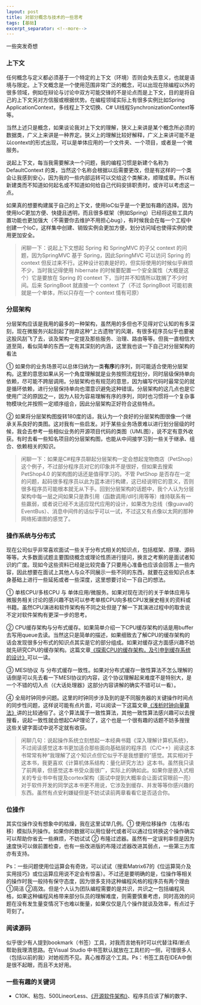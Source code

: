 ```yaml
---
layout: post
title: 对部分概念与技术的一些思考
tags: [基础]
excerpt_separator: <!--more-->
---
```


一些突发奇想

<!--more-->

### 上下文

任何概念与定义都必须基于一个特定的上下文（环境）否则会失去意义，也就是语境与限定。上下文概念是一个使用范围非常广泛的概念，可以出现在除编程以外的很多领域，例如在辩论与讨论中双方可能交锋的不是论点而是上下文，目的是将自己的上下文另对方信服或根据优势。在编程领域实际上有很多实例比如Spring ApplicationContext，多线程上下文切换、C# UI线程SynchronizationContext等等。

当然上述只是概念，如果谈论我对上下文的理解，狭义上来讲是某个概念所必须的数据类，广义上来讲是一种界定。狭义上的理解比较好解释，广义上来讲可能不是以context的形式出现，可以是单体应用的一个文件夹、一个项目，或者是一个微服务。

说起上下文，每当我需要解决一个问题，我的编程习惯是新建个名称为 DefaultContext 的类，当然这个名称会根据以后需要更改，但是有这样的一个类会让我感到安心，因为我的一些内部运转可以交给这个类解决，顺理成章。所以有新建类而不知道如何起名或不知道如何给自己代码安排职责时，或许可以考虑这一点。

如果真的想要构建属于自己的上下文，使用IoC似乎是一个更加有趣的选择。因为使用IoC更加方便、快捷且透明，而且很多框架（例如Spring）已经将这些工具内置功能也更加强大（不需要你去维护不用担心bug），有时候我会在每一个工程中创建一个IoC，这样集中创建、销毁实例会更加方便，划分访问域也使得实例的使用更加安全。

> 闲聊一下：说起上下文想起 Spring 和 SpringMVC 的子父 context 的问题，因为SpringMVC 基于 Spring，因此SpringMVC 可以访问 Spring 的 context 但反过来不行。这种设计初衷是好的，但实际使用的时候似乎麻烦不少，当时我记得使用 hibernate 的时候要配置一个安全属性（大概是这个）它是要放在 Spring 的 context 下，当时并不知情所以耽搁了不少时间。后来 SpringBoot 就直接一个 context 了（不过 SpringBoot 可能初衷就是一个单体，所以只存在一个 context 情有可原）

### 分层架构

分层架构应该是我用的最多的一种架构，虽然用的多但也不见得对它认知的有多深刻，现在微服务兴起刮起了抛弃这种“上古遗物”的风潮，有很多程序员似乎也要被这股风刮飞了去，谈及架构一定提及那些服务、治理、路由等等。但我一直相信大道至简，看似简单的东西一定有其深刻的内涵，这里我也谈一下自己对分层架构的看法

① 如果你的业务场景可以总体归纳为一类**有序**的序列，则可能适合使用分层架构。这里的意思如果从另一个角度理解就是业务按照流程划分，同时层级保持单向依赖，尽可能不跨层调用。分层架构也有规范的意思，因为编写代码时最常见的就是循环依赖，进行分层保持单向也潜意识避免这种错误。分层架构的这几点也是它使用广泛的原因之一，因为人较为容易理解有序的序列，同时也习惯将一个复杂事物模块化并按照一定顺序组合，因此分层架构正好符合这些特点。

② 如果将分层架构图旋转180度的话，我认为一个良好的分层架构图很像一个继承关系良好的类图。这对我有一些启发。对于某些业务场景难以进行划分层级的时候，我会去参考一些相似业务的开源项目代码的类图（UML图），说不定有意外收获。有时去看一些知名项目的分层架构图，也能从中间接学习到一些关于继承、组合、依赖相关的知识。

> 闲聊一下：如果是C#程序员聊起分层架构一定会想起宠物商店（PetShop）这个例子，不过部分程序员对它的印象并不是很好，但如果去搜索 PetShop4.0 的架构图的话还是值得学习的。不管 PetShop 是否存在一定的问题，起码很多程序员以此为蓝本进行构建，这已经说明它的意义，否则很多程序员可能根本就无从下手。回到分层架构的话题中，我个人认为分层架构中每一层之间如果只是靠引用（函数调用/dll引用等等）维持联系有一些羸弱，或者说已经不太适应现代应用的设计，如果改为总线（像guava的EventBus）、消息中间件的话似乎可以一试，不过这又有点像以太网的那种网络拓谱图的感觉了。

### 操作系统与分布式

现在公司似乎非常喜欢面试一些关于分布式相关的知识点，包括框架、原理、源码等等。大多数面试题主要围绕概念或理论性质进行提问，换言之考察的是面试者知识的广度。现如今这些资料已经是比较完备了只要用心准备也应该会回答上一些内容，因此想要在面试上其他人与众不同展示一些不同的东西，就要在这些知识点本身基础上进行一些延拓或者一些深度，这里想要讨论一下自己的想法。

① 单核CPU/多核CPU 与 单体应用/微服务。如果对现在流行的关于单体应用与微服务相关讨论的感兴趣不妨可以参考单核CPU向多核CPU发展史相关的资料或书籍。虽然CPU演进和软件架构有不同之处但是了解一下其演进过程中的取舍说不定对软件架构有更深一步的思考。

② CPU缓存架构与分布式缓存。如果简单介绍一下CPU缓存架构的话是用buffer去写用queue去读。当然这只是简单的描述，如果细致去了解CPU的缓存架构的话会发现很多分布式的知识点其实是它的部分组成。如果对缓存这方面感兴趣不妨就先研究CPU的缓存架构。这篇文章[《探索CPU的缓存架构，及引申到缓存系统的设计》](https://www.jianshu.com/p/eb74b08c225f)可以一读。

③ MESI协议 与 分布式缓存一致性。如果对分布式缓存一致性算法不怎么理解的话倒是可以先去看一下MESI协议的内容，这个协议理解起来难度不是特别大，是一个不错的切入点（《大话处理器》这部分内容讲解的确实不错可以一看）。

④ 全局时钟同步问题。这里的时钟同步涉及到的是不同服务器的关键操作时间点的同步性问题，这样说可能有点片面，可以阅读一下这篇文章[《浅析时钟向量算法》](https://segmentfault.com/a/1190000008067918)讲的比较通俗了。这个算法属于一致性算法，其他一致性算法感兴趣可以去搜搜看，说起一致性就会想起CAP理论了，这个也是一个很有趣的话题不妨多搜搜这些关键字面试中说不定就有收获。

> 闲聊几句：说起操作系统立刻想起一本经典书籍《深入理解计算机系统》，不过阅读感觉这本书更加适合那些面向基础层的程序员（C/C++）阅读这本书常常有种“我理解了这个知识点但它似乎不是我想要的”感觉。其实相对于这本书，我更喜欢《计算机体系结构：量化研究方法》这本书。虽然我只读了前两章，但感觉这本书受众面很广，实际上的确如此。如果你是嵌入式相关的专业书中有提及cortex架构（面试中提到大概率会让面试官眼前一亮）对于软件开发的同学这本书更不用说，它涉及到缓存、并发等等你感兴趣的东西。虽然有点安利嫌疑但是不妨试读前两章看看它是否适合你。

### 位操作

其实位操作没有想象中的枯燥，我在这里试举几例。① 使用位移操作（左移/右移）模拟队列操作。如果你的数据可以用位替代或者可以通过位转换这个操作确实可以帮助你省去一些麻烦，不妨试试 ② 布隆过滤器。虽然有一定误判率但是因为速度快可以做前置检查，也有一些改进版的布隆过滤器改进其弱点，一些第三方库亦有支持。

Ps：一些问题使用位运算会有奇效，可以试试（搜索Matrix67的《位运算简介及实用技巧》或位运算应用说不定会有惊喜）。不过还是要明确的是，位操作等相关的操作时我一般持有保守态度，因为很多支持这种编程风格的程序员有两个理由 ①简洁 ②高效。但是个人认为团队编程需要的是共识，共识之一包括编程风格，如果这种编程风格带来部分队员的理解难度，则需要慎重考虑，同时高效的问题在没有发生量变情况下也难以衡量，如果仅仅是几个操作就谈及效率，有点过于苛刻了。

### 阅读源码

似乎很少有人提到bookmark（书签）工具，对我而言她有时可以代替注释/断点帮助我理清思路。在Visual Studio 中书签默认就放在工具栏的一侧，可惜很多人（包括以前的我）对她视而不见。真心推荐这个工具。Ps：书签工具在IDEA中倒是很不起眼，而且不太好用。

### 一些有趣的关键词

- C10K、粘包、500LineorLess、[《开源软件架构》](<http://www.ituring.com.cn/book/1143>)、程序员应该了解的数字、